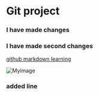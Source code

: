 # Git project 
### I have made changes
### I have made second changes

[github markdown learning](https://github.com/iamtruptimane/markdown-learning)

![Myimage](https://www.neuralnine.com/wp-content/uploads/2020/07/Design-ohne-Titel-3-1024x1024.png)

### added line
